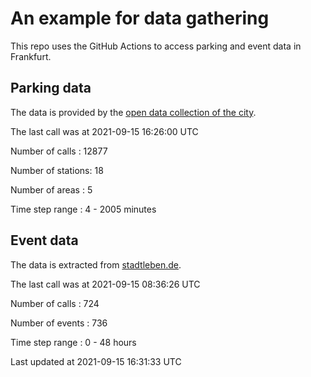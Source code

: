 # An example for data gathering

This repo uses the GitHub Actions to access parking and event data in Frankfurt.

## Parking data
The data is provided by the [open data collection of the city](https://www.offenedaten.frankfurt.de/).

The last call was at 2021-09-15 16:26:00 UTC

Number of calls   : 12877

Number of stations:    18

Number of areas   :     5

Time step range   :     4 -  2005 minutes


## Event data
The data is extracted from [stadtleben.de](https://stadtleben.de/frankfurt/).

The last call was at 2021-09-15 08:36:26 UTC

Number of calls   : 724

Number of events  : 736

Time step range   :   0 -  48 hours


Last updated at 2021-09-15 16:31:33 UTC
